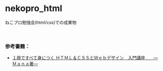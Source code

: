 # nekopro_html
ねこプロ勉強会(html/css)での成果物

　
　

### 参考書籍：
- [１冊ですべて身につく ＨＴＭＬ＆ＣＳＳとＷｅｂデザイン　入門講座　　―Ｍａｎａ著―](https://www.amazon.co.jp/1%E5%86%8A%E3%81%A7%E3%81%99%E3%81%B9%E3%81%A6%E8%BA%AB%E3%81%AB%E3%81%A4%E3%81%8FHTML-CSS%E3%81%A8Web%E3%83%87%E3%82%B6%E3%82%A4%E3%83%B3%E5%85%A5%E9%96%80%E8%AC%9B%E5%BA%A7-Mana/dp/4797398892/ref=tmm_hrd_swatch_0?_encoding=UTF8&qid=&sr=)


